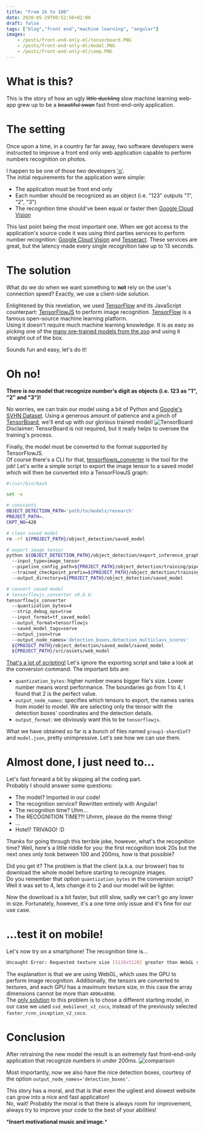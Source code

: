 ```yaml
---
title: "From 1k to 100"
date: 2020-05-29T00:52:56+02:00
draft: false
tags: ["blog","front end","machine learning", "angular"]
images:
    - /posts/front-end-only-ml/tensorboard.PNG
    - /posts/front-end-only-ml/model.PNG
    - /posts/front-end-only-ml/comp.PNG
---
```


# What is this?
This is the story of how an ugly ~~little duckling~~ slow machine learning web-app grew up to be a ~~beautiful swan~~ fast front-end-only application.

# The setting
Once upon a time, in a country far far away, two software developers were instructed to improve a front end only web application
capable to perform numbers recognition on photos.

I happen to be one of those two developers ['o'](https://en.meming.world/images/en/6/6e/Surprised_Pikachu.jpg).  
The initial requirements for the application were simple:
- The application must be front end only
- Each number should be recognized as an object (i.e. "123" outputs "1", "2", "3")
- The recognition time should've been equal or faster then [Google Cloud Vision](https://cloud.google.com/vision/)

This last point being the most important one. When we got access to the application's source code it was using third parties services to perform number recognition:
 [Google Cloud Vision](https://cloud.google.com/vision/) and [Tesseract](https://github.com/tesseract-ocr/tesseract). These services are great, but the latency made every single recognition take up to 13 seconds.

# The solution
What do we do when we want something to **not** rely on the user's connection speed? Exactly, we use a client-side solution.

Enlightened by this revelation, we used [TensorFlow](https://www.tensorflow.org/) and its JavaScript counterpart: [TensorFlowJS](https://www.tensorflow.org/js) to perform image recognition.
[TensorFlow](https://www.tensorflow.org/) is a famous open-source machine learning platform.  
Using it doesn't require much machine learning knowledge. It is as easy as picking one of the [many pre-trained
models from the zoo](https://github.com/tensorflow/models/blob/master/research/object_detection/g3doc/detection_model_zoo.md) and using it straight out of the box.

Sounds fun and easy, let's do it!

# Oh no!
**There is no model that recognize number's digit as objects (i.e. 123 as "1", "2" and "3")!**

No worries, we can train our model using a bit of Python and [Google's SVHN Dataset](http://ufldl.stanford.edu/housenumbers/).
Using a generous amount of patience and a pinch of [TensorBoard](https://www.tensorflow.org/tensorboard), we'll end up with our glorious trained model!
![TensorBoard](/posts/front-end-only-ml/tensorboard.PNG)
Disclaimer: TensorBoard is not required, but it really helps to oversee the training's process.

Finally, the model must be converted to the format supported by TensorFlowJS.  
Of course there's a CLI for that, [tensorflowjs_converter](https://github.com/tensorflow/tfjs-converter) is the tool for the job! Let's write a simple script to export the image tensor to a saved model which will then be converted into a TensorFlowJS graph:

```bash
#!/usr/bin/bash

set -e

# constants
OBJECT_DETECTION_PATH='path/to/models/research'
PROJECT_PATH=.
CKPT_NO=420

# clean saved model
rm -rf ${PROJECT_PATH}/object_detection/saved_model

# export image tensor
python ${OBJECT_DETECTION_PATH}/object_detection/export_inference_graph.py
  --input_type=image_tensor
  --pipeline_config_path=${PROJECT_PATH}/object_detection/training/pipeline.config
  --trained_checkpoint_prefix=${PROJECT_PATH}/object_detection/training/model.ckpt-${CKPT_NO}
  --output_directory=${PROJECT_PATH}/object_detection/saved_model

# convert saved model
# tensorflowjs_converter v0.8.6:
tensorflowjs_converter
  --quantization_bytes=4
  --strip_debug_ops=true
  --input_format=tf_saved_model
  --output_format=tensorflowjs
  --saved_model_tags=serve
  --output_json=true
  --output_node_names='detection_boxes,detection_multiclass_scores'
  ${PROJECT_PATH}/object_detection/saved_model/saved_model
  ${PROJECT_PATH}/src/assets/web_model
```
[That's a lot of scripting!](https://i.imgur.com/p3Vd29z.jpg)
Let's ignore the exporting script and take a look at the conversion command. The important bits are:
- `quantization_bytes`: higher number means bigger file's size. Lower number means worst performance. The boundaries go from 1 to 4, I found that 2 is the perfect value.
- `output_node_names`: specifies which tensors to export, the names varies from model to model. We are selecting only the tensor with the detection boxes' coordinates and the detection details.
- `output_format`: we obviously want this to be `tensorflowjs`.

What we have obtained so far is a bunch of files named `group1-shard1of7` and `model.json`, pretty unimpressive. Let's see how we can use them.

# Almost done, I just need to...
Let's fast forward a bit by skipping all the coding part.  
Probably I should answer some questions:
- The model? Imported in our code!
- The recognition service? Rewritten entirely with Angular!
- The recognition time? Uhm...
- The RECOGNITION TIME??! Uhmm, please do the meme thing!
- ...
- Hotel? TRIVAGO! :D

Thanks for going through this terrible joke, however, what's the recognition time?
Well, here's a little riddle for you: the first recognition took 20s but the next ones only took between 100 and 200ms, how is that possible?

Did you get it? The problem is that the client (a.k.a. our browser) has to download the whole model before starting to recognize images.  
Do you remember that option `quantization_bytes` in the conversion script? Well it was set to 4, lets change it to 2 and our model will be lighter.

Now the download is a bit faster, but still slow, sadly we can't go any lower in size. Fortunately, however, it's a one time only issue and it's fine for our use case.

# ...test it on mobile!
Let's now try on a smartphone! The recognition time is...  
```bash
Uncaught Error: Requested texture size [5120x5120] greater than WebGL maximum on this browser / GPU [4096x4096]
```  
The explanation is that we are using WebGL, which uses the GPU to perform image recognition. Additionally, the tensors are converted to textures, and each GPU has a maximum texture size, in this case the array dimensions cannot be more than `4096x4096`.  
The [only solution](https://github.com/tensorflow/tfjs/issues/689#issuecomment-503590183) to this problem is to chose a different starting model, in our case we used `ssd_mobilenet_v2_coco`, instead of the previously selected `faster_rcnn_inception_v2_coco`.

# Conclusion
After retraining the new model the result is an extremely fast front-end-only application that recognize numbers in under 200ms.
![comparison](/posts/front-end-only-ml/comp.PNG)

Most importantly, now we also have the nice detection boxes, courtesy of the option `output_node_names='detection_boxes'`.  

This story has a moral, and that is that even the ugliest and slowest website can grow into a nice and fast application!  
No, wait! Probably the moral is that there is always room for improvement, always try to improve your code to the best of your abilities!


\***Insert motivational music and image.**\*